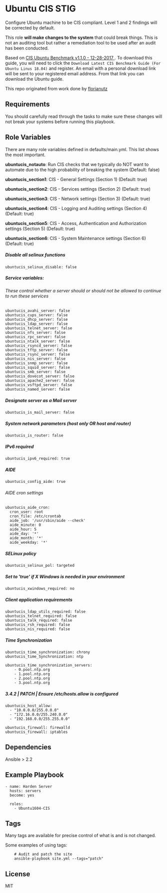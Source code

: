 Ubuntu CIS STIG
================

Configure Ubuntu  machine to be CIS compliant. Level 1 and 2 findings will be corrected by default.

This role **will make changes to the system** that could break things. This is not an auditing tool but rather a remediation tool to be used after an audit has been conducted.

Based on [CIS Ubuntu Benchmark v1.1.0 - 12-28-2017 ](https://www.cisecurity.org/benchmark/ubuntu_linux/). To download this guide, you will need to click the `Download Latest CIS Benchmark Guide (For Ubuntu Linus 18.04)` and register. An email with a personal download link will be sent to your registered email address. From that link you can download the Ubuntu  guide.

This repo originated from work done by [florianutz](https://github.com/florianutz/Ubuntu1604-CIS)

Requirements
------------

You should carefully read through the tasks to make sure these changes will not break your systems before running this playbook.

Role Variables
--------------
There are many role variables defined in defaults/main.yml. This list shows the most important.

**ubuntucis_notauto**: Run CIS checks that we typically do NOT want to automate due to the high probability of breaking the system (Default: false)

**ubuntucis_section1**: CIS - General Settings (Section 1) (Default: true)

**ubuntucis_section2**: CIS - Services settings (Section 2) (Default: true)

**ubuntucis_section3**: CIS - Network settings (Section 3) (Default: true)

**ubuntucis_section4**: CIS - Logging and Auditing settings (Section 4) (Default: true)

**ubuntucis_section5**: CIS - Access, Authentication and Authorization settings (Section 5) (Default: true)

**ubuntucis_section6**: CIS - System Maintenance settings (Section 6) (Default: true)

##### Disable all selinux functions
`ubuntucis_selinux_disable: false`

##### Service variables:
###### These control whether a server should or should not be allowed to continue to run these services

```
ubuntucis_avahi_server: false
ubuntucis_cups_server: false
ubuntucis_dhcp_server: false
ubuntucis_ldap_server: false
ubuntucis_telnet_server: false
ubuntucis_nfs_server: false
ubuntucis_rpc_server: false
ubuntucis_ntalk_server: false
ubuntucis_rsyncd_server: false
ubuntucis_tftp_server: false
ubuntucis_rsync_server: false
ubuntucis_nis_server: false
ubuntucis_snmp_server: false
ubuntucis_squid_server: false
ubuntucis_smb_server: false
ubuntucis_dovecot_server: false
ubuntucis_apache2_server: false
ubuntucis_vsftpd_server: false
ubuntucis_named_server: false
```

##### Designate server as a Mail server
`ubuntucis_is_mail_server: false`


##### System network parameters (host only OR host and router)
`ubuntucis_is_router: false`


##### IPv6 required
`ubuntucis_ipv6_required: true`


##### AIDE
`ubuntucis_config_aide: true`

###### AIDE cron settings
```
ubuntucis_aide_cron:
  cron_user: root
  cron_file: /etc/crontab
  aide_job: '/usr/sbin/aide --check'
  aide_minute: 0
  aide_hour: 5
  aide_day: '*'
  aide_month: '*'
  aide_weekday: '*'
```

##### SELinux policy
`ubuntucis_selinux_pol: targeted`


##### Set to 'true' if X Windows is needed in your environment
`ubuntucis_xwindows_required: no`


##### Client application requirements
```
ubuntucis_ldap_utils_required: false
ubuntucis_telnet_required: false
ubuntucis_talk_required: false
ubuntucis_rsh_required: false
ubuntucis_nis_required: false
```

##### Time Synchronization
```
ubuntucis_time_synchronization: chrony
ubuntucis_time_Synchronization: ntp

ubuntucis_time_synchronization_servers:
    - 0.pool.ntp.org
    - 1.pool.ntp.org
    - 2.pool.ntp.org
    - 3.pool.ntp.org
```

##### 3.4.2 | PATCH | Ensure /etc/hosts.allow is configured
```
ubuntucis_host_allow:
  - "10.0.0.0/255.0.0.0"
  - "172.16.0.0/255.240.0.0"
  - "192.168.0.0/255.255.0.0"
```

```
ubuntucis_firewall: firewalld
ubuntucis_firewall: iptables
```


Dependencies
------------

Ansible > 2.2

Example Playbook
-------------------------

```
- name: Harden Server
  hosts: servers
  become: yes

  roles:
    - Ubuntu1604-CIS
```

Tags
----
Many tags are available for precise control of what is and is not changed.

Some examples of using tags:

```
    # Audit and patch the site
    ansible-playbook site.yml --tags="patch"
```

License
-------

MIT
